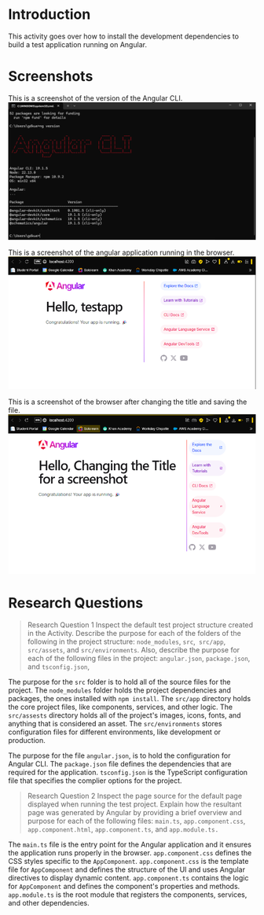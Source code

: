 # Introduction

This activity goes over how to install the development dependencies to build a test application running on Angular.

# Screenshots

This is a screenshot of the version of the Angular CLI.
![](../activity2Screenshots/Pasted%20image%2020250205104602.png)

This is a screenshot of the angular application running in the browser.
![](../activity2Screenshots/Pasted%20image%2020250205110905.png)

This is a screenshot of the browser after changing the title and saving the file.
![](../activity2Screenshots/Pasted%20image%2020250205110837.png)

# Research Questions

> Research Question 1
> Inspect the default test project structure created in the Activity. Describe the purpose for each of the folders of the following in the project structure: `node_modules`, `src`,` src/app`,` src/assets`, and `src/environments`. Also, describe the purpose for each of the following files in the project: `angular.json`, `package.json`, and `tsconfig.json`,

The purpose for the `src` folder is to hold all of the source files for the project. The `node_modules` folder holds the project dependencies and packages, the ones installed with `npm install`. The `src/app` directory holds the core project files, like components, services, and other logic. The `src/assests` directory holds all of the project's images, icons, fonts, and anything that is considered an asset. The `src/environments` stores configuration files for different environments, like development or production. 

The purpose for the file `angular.json`, is to hold the configuration for Angular CLI. The `package.json` file defines the dependencies that are required for the application. `tsconfig.json` is the TypeScript configuration file that specifies the complier options for the project.


> Research Question 2 
> Inspect the page source for the default page displayed when running the test project. Explain how the resultant page was generated by Angular by providing a brief overview and purpose for each of the following files: `main.ts`, `app.component.css`, `app.component.html`, `app.component.ts`, and `app.module.ts.` 

The `main.ts` file is the entry point for the Angular application and it ensures the application runs properly in the browser. `app.component.css` defines the CSS styles specific to the `AppComponent`. `app.component.css` is the template file for `AppComponent` and defines the structure of the UI and uses Angular directives to display dynamic content. `app.component.ts` contains the logic for `AppComponent` and defines the component's properties and methods. `app.module.ts` is the root module that registers the components, services, and other dependencies.
